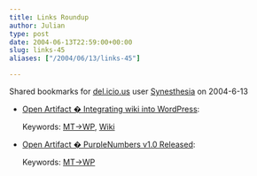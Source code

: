 ```yaml
---
title: Links Roundup
author: Julian
type: post
date: 2004-06-13T22:59:00+00:00
slug: links-45 
aliases: ["/2004/06/13/links-45"]

---
```

Shared bookmarks for [del.icio.us][1] user  [Synesthesia][2] on 2004-6-13

  * [Open Artifact � Integrating wiki into WordPress][3]:
   
    Keywords: [MT->WP][4], [Wiki][5]
  * [Open Artifact � PurpleNumbers v1.0 Released][6]:
   
    Keywords: [MT->WP][4]

 [1]: https://del.icio.us/
 [2]: https://del.icio.us/synesthesia
 [3]: https://blog.openartifact.org/archives/2004/06/10/integrating-wiki-into-wordpress/#comments "https://blog.openartifact.org/archives/2004/06/10/integrating-wiki-into-wordpress/#comments"
 [4]: https://del.icio.us/synesthesia/MT->WP
 [5]: https://del.icio.us/synesthesia/Wiki
 [6]: https://blog.openartifact.org/archives/2004/06/11/purplenumbers-v10-released/ "https://blog.openartifact.org/archives/2004/06/11/purplenumbers-v10-released/"